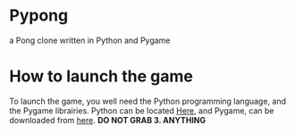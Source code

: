 # Pypong
a Pong clone written in Python and Pygame

# How to launch the game
To launch the game, you well need the Python programming language, and the Pygame librairies. Python can be located 
[Here](https://www.python.org/downloads/release/python-2712/), and Pygame, can be downloaded from [here](http://www.pygame.org/download.shtml). **DO NOT GRAB 3. 
ANYTHING**
